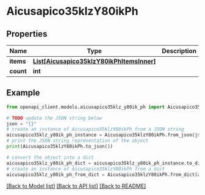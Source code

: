 # Aicusapico35klzY80ikPh


## Properties

Name | Type | Description | Notes
------------ | ------------- | ------------- | -------------
**items** | [**List[Aicusapico35klzY80ikPhItemsInner]**](Aicusapico35klzY80ikPhItemsInner.md) |  | [optional] 
**count** | **int** |  | [optional] 

## Example

```python
from openapi_client.models.aicusapico35klz_y80ik_ph import Aicusapico35klzY80ikPh

# TODO update the JSON string below
json = "{}"
# create an instance of Aicusapico35klzY80ikPh from a JSON string
aicusapico35klz_y80ik_ph_instance = Aicusapico35klzY80ikPh.from_json(json)
# print the JSON string representation of the object
print(Aicusapico35klzY80ikPh.to_json())

# convert the object into a dict
aicusapico35klz_y80ik_ph_dict = aicusapico35klz_y80ik_ph_instance.to_dict()
# create an instance of Aicusapico35klzY80ikPh from a dict
aicusapico35klz_y80ik_ph_from_dict = Aicusapico35klzY80ikPh.from_dict(aicusapico35klz_y80ik_ph_dict)
```
[[Back to Model list]](../README.md#documentation-for-models) [[Back to API list]](../README.md#documentation-for-api-endpoints) [[Back to README]](../README.md)


